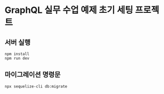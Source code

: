 # GraphQL 실무 수업 예제 초기 세팅 프로젝트

## 서버 실행

```
npm install
npm run dev
```

## 마이그레이션 명령문

```
npx sequelize-cli db:migrate
```
